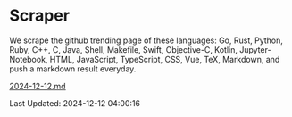 # Scraper

We scrape the github trending page of these languages: Go, Rust, Python, Ruby, C++, C, Java, Shell, Makefile, Swift, Objective-C, Kotlin, Jupyter-Notebook, HTML, JavaScript, TypeScript, CSS, Vue, TeX, Markdown, and push a markdown result everyday.

[2024-12-12.md](https://github.com/yangwenmai/github-trending-backup/blob/master/2024-12-12.md)

Last Updated: 2024-12-12 04:00:16